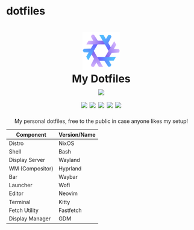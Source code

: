 # dotfiles

<h1 align="center">
   <img src="nixos-logo.png" width="100px" /> 
   <br>
      My Dotfiles
   <br>
      <img src="https://raw.githubusercontent.com/catppuccin/catppuccin/main/assets/palette/macchiato.png" width="600px" /> <br>
   <div align="center">

<div align="center">
  <img src="https://img.shields.io/github/stars/ParkerrDev/dotfiles?color=F5BDE6&labelColor=303446&style=for-the-badge&logo=starship&logoColor=F5BDE6">
  <img src="https://img.shields.io/github/repo-size/ParkerrDev/dotfiles?color=C6A0F6&labelColor=303446&style=for-the-badge&logo=github&logoColor=C6A0F6">
  <img src="https://img.shields.io/badge/NixOS-Unstable-blue?style=for-the-badge&logo=NixOS&logoColor=white&label=NixOS&labelColor=303446&color=91D7E3">
  <img src="https://img.shields.io/static/v1.svg?style=for-the-badge&label=Hyprland&message=Stable&logo=hyprland&colorA=24273A&colorB=8AADF4&logoColor=CAD3F5"/>
  <img src="https://img.shields.io/static/v1.svg?style=for-the-badge&label=License&message=MIT&colorA=313244&colorB=F5A97F&logo=unlicense&logoColor=F5A97F&"/>
<br>
</div>
</h1>

<div align="center">
  <p>My personal dotfiles, free to the public in case anyone likes my setup!</p>
  
| Component        | Version/Name                   |
| ---------------- | ------------------------------ |
| Distro           | NixOS                          |
| Shell            | Bash                           |
| Display Server   | Wayland                        |
| WM (Compositor)  | Hyprland                       |
| Bar              | Waybar                         |
| Launcher         | Wofi                           |
| Editor           | Neovim                         |
| Terminal         | Kitty                          |
| Fetch Utility    | Fastfetch                      |
| Display Manager  | GDM                            |

</div>
